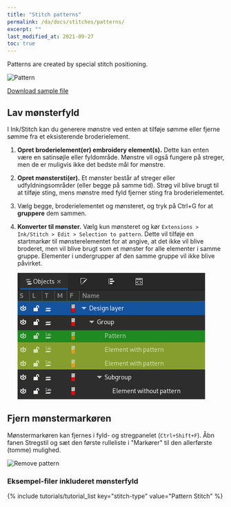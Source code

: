 ```yaml
---
title: "Stitch patterns"
permalink: /da/docs/stitches/patterns/
excerpt: ""
last_modified_at: 2021-09-27
toc: true
---
```

Patterns are created by special stitch positioning.

![Pattern](/assets/images/docs/stitch-type-pattern.png)

[Download sample file](/assets/images/docs/pattern.svg)

## Lav mønsterfyld

I Ink/Stitch kan du generere mønstre ved enten at tilføje sømme eller fjerne sømme fra et eksisterende broderielement.

1. **Opret broderielement(er) embroidery element(s).**  Dette kan enten være en satinsøjle eller fyldområde. Mønstre vil også fungere på streger, men de er muligvis ikke det bedste mål for mønstre.

2. **Opret mønstersti(er).**  Et mønster består af streger eller udfyldningsområder (eller begge på samme tid). Strøg vil blive brugt til at tilføje sting, mens mønstre med fyld fjerner sting fra broderielementet.

3. Vælg begge, broderielementet og mønsteret, og tryk på Ctrl+G for at **gruppere** dem sammen.

4. **Konverter til mønster.** Vælg kun mønsteret og kør `Extensions > Ink/Stitch > Edit > Selection to pattern`. Dette vil tilføje en startmarkør til mønsterelementet for at angive, at det ikke vil blive broderet, men vil blive brugt som et mønster for alle elementer i samme gruppe. Elementer i undergrupper af den samme gruppe vil ikke blive påvirket.

   ![Pattern groups](/assets/images/docs/en/pattern.png)

## Fjern mønstermarkøren

Mønstermarkøren kan fjernes i fyld- og stregpanelet (`Ctrl+Shift+F`). Åbn fanen Stregstil og sæt den første rulleliste i "Markører" til den allerførste (tomme) mulighed.

![Remove pattern](/assets/images/docs/en/stitch-type-remove-pattern.png)

### Eksempel-filer inkluderet mønsterfyld 

{% include tutorials/tutorial_list key="stitch-type" value="Pattern Stitch" %}

